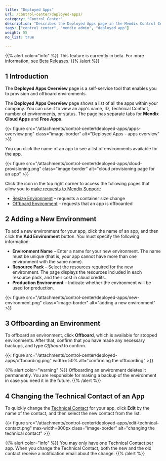 ```yaml
---
title: "Deployed Apps"
url: /control-center/deployed-apps/
category: "Control Center"
description: "Describes the Deployed Apps page in the Mendix Control Center."
tags: ["control center", "mendix admin", "deployed app"]
weight: 55
no_list: true

---
```


{{% alert color="info" %}}
This feature is currently in beta. For more information, see [Beta Releases](/releasenotes/beta-features/).
{{% /alert %}}

## 1 Introduction

The **Deployed Apps Overview** page is a self-service tool that enables you to provision and offboard environments.

The **Deployed Apps Overview** page shows a list of all the apps within your company. You can use it to view an app's name, ID, Technical Contact, number of environments, or status. The page has separate tabs for **Mendix Cloud Apps** and **Free Apps**.

{{< figure src="/attachments/control-center/deployed-apps/apps-overview.png"  class="image-border"  alt="Deployed Apps - apps overview" >}}

You can click the name of an app to see a list of environments available for the app.

{{< figure src="/attachments/control-center/deployed-apps/cloud-provisioning.png"  class="image-border" alt="cloud provisioning page for an app" >}}

Click the icon in the top right corner to access the following pages that allow you to [make requests to Mendix Support](/community-tools/support/submit-support-request/#submitting):

* [Resize Environment](/community-tools/support/new-app-node-request-template/#resize) – requests a container size change
* [Offboard Environment](/community-tools/support/new-app-node-request-template/#offboard) – requests that an app is offboarded

## 2 Adding a New Environment

To add a new environment for your app, click the name of an app, and then click the **Add Environment** button. You must specify the following information:

* **Environment Name** – Enter a name for your new environment. The name must be unique (that is, your app cannot have more than one environment with the same name).
* **Resource Pack** – Select the resources required for the new environment. The page displays the resources included in each resource pack, and their cost in cloud credits.
* **Production Environment** – Indicate whether the environment will be used for production.

{{< figure src="/attachments/control-center/deployed-apps/new-environment.png" class="image-border"   alt="adding a new environment" >}}

## 3 Offboarding an Environment

To offboard an environment, click **Offboard**, which is available for stopped environments. After that, confirm that you have made any necessary backups, and type *Offboard* to confirm.

{{< figure src="/attachments/control-center/deployed-apps/offboarding.png" width= 50% alt="confirming the offboarding" >}}

{{% alert color="warning" %}}
Offboarding an environment deletes it permanently. You are responsible for making a backup of the environment in case you need it in the future.
{{% /alert %}}

## 4 Changing the Technical Contact of an App

To quickly change the [Technical Contact](/developerportal/general/app-roles/#technical-contact) for your app, click **Edit** by the name of the contact, and then select the new contact from the list.

{{< figure src="/attachments/control-center/deployed-apps/edit-technical-contact.png" max-width=800px class="image-border"  alt="changing the technical contact" >}}

{{% alert color="info" %}}
You may only have one Technical Contact per app. When you change the Technical Contact, both the new and the old contact receive a notification email about the change.
{{% /alert %}}
